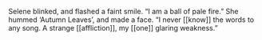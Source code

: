 Selene blinked, and flashed a faint smile. “I am a ball of pale fire.” She hummed ‘Autumn Leaves’, and made a face. “I never [[know]] the words to any song. A strange [[affliction]], my [[one]] glaring weakness.”  